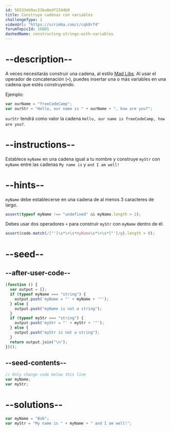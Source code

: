 ```yaml
---
id: 56533eb9ac21ba0edf2244b9
title: Construye cadenas con variables
challengeType: 1
videoUrl: "https://scrimba.com/c/cqk8rf4"
forumTopicId: 16805
dashedName: constructing-strings-with-variables
---
```


# --description--

A veces necesitarás construir una cadena, al estilo [Mad Libs](https://en.wikipedia.org/wiki/Mad_Libs). Al usar el operador de concatenación (`+`), puedes insertar una o más variables en una cadena que estés construyendo.

Ejemplo:

```js
var ourName = "freeCodeCamp";
var ourStr = "Hello, our name is " + ourName + ", how are you?";
```

`ourStr` tendrá como valor la cadena `Hello, our name is freeCodeCamp, how are you?`.

# --instructions--

Establece `myName` en una cadena igual a tu nombre y construye `myStr` con `myName` entre las cadenas `My name is` y `and I am well!`

# --hints--

`myName` debe establecerse en una cadena de al menos 3 caracteres de largo.

```js
assert(typeof myName !== "undefined" && myName.length > 2);
```

Debes usar dos operadores `+` para construir `myStr` con `myName` dentro de él.

```js
assert(code.match(/["']\s*\+\s*myName\s*\+\s*["']/g).length > 0);
```

# --seed--

## --after-user-code--

```js
(function () {
  var output = [];
  if (typeof myName === "string") {
    output.push('myName = "' + myName + '"');
  } else {
    output.push("myName is not a string");
  }
  if (typeof myStr === "string") {
    output.push('myStr = "' + myStr + '"');
  } else {
    output.push("myStr is not a string");
  }
  return output.join("\n");
})();
```

## --seed-contents--

```js
// Only change code below this line
var myName;
var myStr;
```

# --solutions--

```js
var myName = "Bob";
var myStr = "My name is " + myName + " and I am well!";
```
